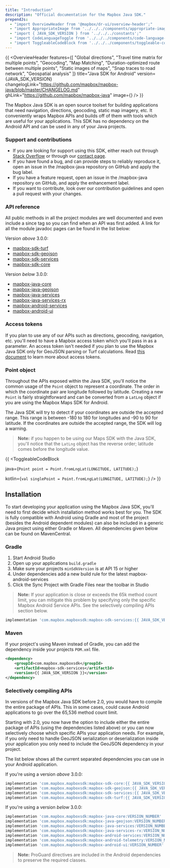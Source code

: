 ```yaml
---
title: "Introduction"
description: "Official documentation for the Mapbox Java SDK."
prependJs:
  - "import OverviewHeader from '@mapbox/dr-ui/overview-header';"
  - "import AppropriateImage from '../../../components/appropriate-image';"
  - "import { JAVA_SDK_VERSION } from '../../../constants';"
  - "import CodeLanguageToggle from '../../../components/code-language-toggle';"
  - "import ToggleableCodeBlock from '../../../components/toggleable-code-block';"
---
```


{{
    <OverviewHeader
      features={[
        "Global directions",
        "Travel time matrix for multiple points",
        "Geocoding",
        "Map Matching",
        "Duration-optimized route between multiple points",
        "Static images of maps",
        "Snap traces to road network",
        "Geospatial analysis"
      ]}
      title="Java SDK for Android"
      version={JAVA_SDK_VERSION}
      changelogLink="https://github.com/mapbox/mapbox-java/blob/master/CHANGELOG.md"
      ghLink="https://github.com/mapbox/mapbox-java"
      image={<AppropriateImage imageId="overviewServicesSdk" alt="Mobile devices displaying applications using the Mapbox Java SDK for Android." />}
    />
}}

The Mapbox Java SDK is an open source toolset for building applications that need navigation, directions, geocoding, static map imagery, etc. It conveniently wraps Mapbox APIs and builds off of them with tools which are useful for your applications. This SDK has no dependency on the Android API and can be used in any of your Java projects.

### Support and contributions

- If you are looking for support using this SDK, either reach out through [Stack Overflow](https://stackoverflow.com/questions/tagged/mapbox+android) or through our [contact page](https://www.mapbox.com/contact/).
- If you have found a bug, and can provide steps to reliably reproduce it, open an issue in the /mapbox-java repository on GitHub and apply the bug label.
- If you have a feature request, open an issue in the /mapbox-java repository on GitHub, and apply the enhancement label.
- If you want to contribute, look over our contribution guidelines and open a pull request with your changes.

### API reference

All public methods in all the project modules are well documented and even include a since tag so you can find when an API was first added. A link for all the module javadoc pages can be found in the list below:

Version _above_ 3.0.0:
- [mapbox-sdk-turf](https://docs.mapbox.com/android/api/mapbox-java/libjava-turf/3.0.1/index.html)
- [mapbox-sdk-geojson](https://docs.mapbox.com/android/api/mapbox-java/libjava-geojson/3.0.1/index.html)
- [mapbox-sdk-services](https://docs.mapbox.com/android/api/mapbox-java/libjava-services/3.0.1/index.html)
- [mapbox-sdk-core](https://docs.mapbox.com/android/api/mapbox-java/libjava-core/3.0.1/index.html)

Version _below_ 3.0.0:
- [mapbox-java-core](https://docs.mapbox.com/android/api/mapbox-java/libjava-geojson/2.2.10/index.html)
- [mapbox-java-geojson](https://docs.mapbox.com/android/api/mapbox-java/libjava-geojson/2.2.10/index.html)
- [mapbox-java-services](https://docs.mapbox.com/android/api/mapbox-java/libjava-services/2.2.10/index.html)
- [mapbox-java-services-rx](https://docs.mapbox.com/android/api/mapbox-java/libjava-services-rx/2.2.10/index.html)
- [mapbox-android-services](https://docs.mapbox.com/android/api/mapbox-java/libandroid-services/2.2.10/index.html)
- [mapbox-android-ui](https://docs.mapbox.com/android/api/mapbox-java/libandroid-ui/2.2.10/index.html)

### Access tokens

If you plan to use any of our APIs such as directions, geocoding, navigation, etc. you'll need to have a Mapbox access token which you'll pass in as a parameter. An access token isn't needed if you plan to use the Mapbox Java SDK only for GeoJSON parsing or Turf calculations. Read [this document](https://www.mapbox.com/help/create-api-access-token/) to learn more about access tokens.

### Point object

Throughout the APIs exposed within the Java SDK, you'll notice the common usage of the `Point` object to represent a coordinate. The order in which the coordinate pair are longitude followed by latitude. Creating a new `Point` is fairly straightforward and can be converted from a `LatLng` object if you are using the Mapbox Maps SDK for Android.

The Java SDK will try to detect if your coordinates are outside the accepted range. This range is between -180 to 180 for longitudes and -90 to 90 for latitude. If the coordinates are outside the accepted range, the SDK will log a warning.

> **Note:** if you happen to be using our Maps SDK with the Java SDK, you'll notice that the `LatLng` object has the reverse order; latitude comes before the longitude value.

{{
<CodeLanguageToggle id="location" />
<ToggleableCodeBlock

java={`
Point point = Point.fromLngLat(LONGITUDE, LATITUDE);
`}

kotlin={`
val singlePoint = Point.fromLngLat(LONGITUDE, LATITUDE);
`}
/>
}}


## Installation

To start developing your application using the Mapbox Java SDK, you'll need to first decide which installation method works best for you. The SDK is fully compatible with Android using Gradle and most of the project (besides the Android dependent modules) can also be included in a generic Java project using either Gradle or Maven. All dependencies given below can be found on MavenCentral.

### Gradle

1. Start Android Studio
2. Open up your applications `build.gradle`
3. Make sure your projects `minSdkVersion` is at API 15 or higher
4. Under dependencies add a new build rule for the latest mapbox-android-services
5. Click the Sync Project with Gradle Files near the toolbar in Studio

> **Note:** If your application is close or exceeds the 65k method count limit, you can mitigate this problem by specifying only the specific Mapbox Android Service APIs. See the selectively compiling APIs section below.

```groovy
implementation 'com.mapbox.mapboxsdk:mapbox-sdk-services:{{ JAVA_SDK_VERSION }}'
```

### Maven

If your project's using Maven instead of Gradle, you can add the dependency inside your projects `POM.xml` file.

```xml
<dependency>
    <groupId>com.mapbox.mapboxsdk</groupId>
    <artifactId>mapbox-sdk-services</artifactId>
    <version>{{ JAVA_SDK_VERSION }}</version>
</dependency>
```

### Selectively compiling APIs

In versions of the Mapbox Java SDK before 2.0, you would have to compile the entire package of APIs. This in some cases, could cause Android applications to go over the 65,536 method count limit.

Starting with 2.0, you now have the option to include either the entire package of APIs (using the dependencies listed above) or you can now selectively choose which specific APIs your application needs. For example, if you only need to handle GeoJSON serialization or deserialization inside your application you only need to include the GeoJSON dependency in your project.

The list below shows all the current separated dependencies you can use in your Android application.

If you're using a version _above_ 3.0.0:

```groovy
implementation 'com.mapbox.mapboxsdk:mapbox-sdk-core:{{ JAVA_SDK_VERSION }}'
implementation 'com.mapbox.mapboxsdk:mapbox-sdk-geojson:{{ JAVA_SDK_VERSION }}'
implementation 'com.mapbox.mapboxsdk:mapbox-sdk-services:{{ JAVA_SDK_VERSION }}'
implementation 'com.mapbox.mapboxsdk:mapbox-sdk-turf:{{ JAVA_SDK_VERSION }}'
```

If you're using a version _below_ 3.0.0:

```groovy
implementation 'com.mapbox.mapboxsdk:mapbox-java-core:VERSION_NUMBER'
implementation 'com.mapbox.mapboxsdk:mapbox-java-geojson:VERSION_NUMBER'
implementation 'com.mapbox.mapboxsdk:mapbox-java-services:VERSION_NUMBER'
implementation 'com.mapbox.mapboxsdk:mapbox-java-services-rx:VERSION_NUMBER'
implementation 'com.mapbox.mapboxsdk:mapbox-android-services:VERSION_NUMBER'
implementation 'com.mapbox.mapboxsdk:mapbox-android-telemetry:VERSION_NUMBER'
implementation 'com.mapbox.mapboxsdk:mapbox-android-ui:VERSION_NUMBER'
```

> **Note:** ProGuard directives are included in the Android dependencies to preserve the required classes.

